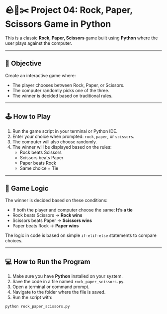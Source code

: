 # 🪨📄✂️ Project 04: Rock, Paper, Scissors Game in Python

This is a classic **Rock, Paper, Scissors** game built using **Python** where the user plays against the computer.

---

## 🎯 Objective

Create an interactive game where:
- The player chooses between Rock, Paper, or Scissors.
- The computer randomly picks one of the three.
- The winner is decided based on traditional rules.

---

## 🕹️ How to Play

1. Run the game script in your terminal or Python IDE.
2. Enter your choice when prompted: `rock`, `paper`, or `scissors`.
3. The computer will also choose randomly.
4. The winner will be displayed based on the rules:
   - Rock beats Scissors
   - Scissors beats Paper
   - Paper beats Rock
   - Same choice = Tie

---
## 🧠 Game Logic

The winner is decided based on these conditions:

- If both the player and computer choose the same: **It’s a tie**
- Rock beats Scissors → **Rock wins**
- Scissors beats Paper → **Scissors wins**
- Paper beats Rock → **Paper wins**

The logic in code is based on simple `if-elif-else` statements to compare choices.

---

## 💻 How to Run the Program

1. Make sure you have **Python** installed on your system.
2. Save the code in a file named `rock_paper_scissors.py`.
3. Open a terminal or command prompt.
4. Navigate to the folder where the file is saved.
5. Run the script with:

```bash
python rock_paper_scissors.py
